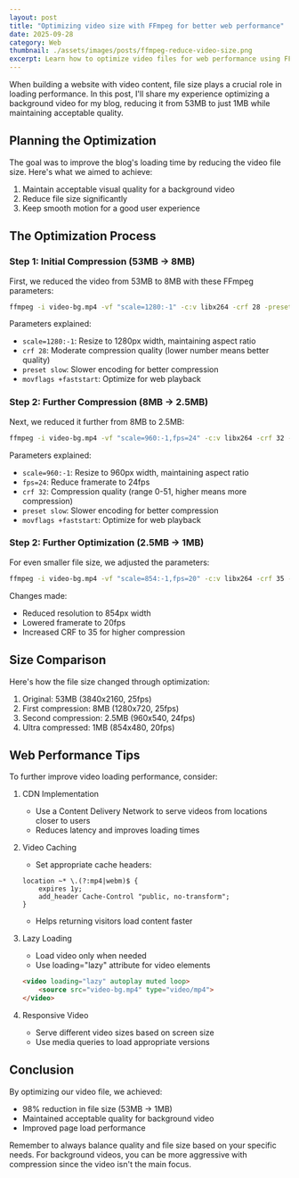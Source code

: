 ```yaml
---
layout: post
title: "Optimizing video size with FFmpeg for better web performance"
date: 2025-09-28
category: Web
thumbnail: ./assets/images/posts/ffmpeg-reduce-video-size.png
excerpt: Learn how to optimize video files for web performance using FFmpeg, reducing file size while maintaining quality for better loading times.
---
```


When building a website with video content, file size plays a crucial role in loading performance. In this post, I'll share my experience optimizing a background video for my blog, reducing it from 53MB to just 1MB while maintaining acceptable quality.

## Planning the Optimization

The goal was to improve the blog's loading time by reducing the video file size. Here's what we aimed to achieve:

1. Maintain acceptable visual quality for a background video
2. Reduce file size significantly
3. Keep smooth motion for a good user experience

## The Optimization Process

### Step 1: Initial Compression (53MB → 8MB)

First, we reduced the video from 53MB to 8MB with these FFmpeg parameters:

```bash
ffmpeg -i video-bg.mp4 -vf "scale=1280:-1" -c:v libx264 -crf 28 -preset slow -movflags +faststart output.mp4
```

Parameters explained:
- `scale=1280:-1`: Resize to 1280px width, maintaining aspect ratio
- `crf 28`: Moderate compression quality (lower number means better quality)
- `preset slow`: Slower encoding for better compression
- `movflags +faststart`: Optimize for web playback

### Step 2: Further Compression (8MB → 2.5MB)

Next, we reduced it further from 8MB to 2.5MB:

```bash
ffmpeg -i video-bg.mp4 -vf "scale=960:-1,fps=24" -c:v libx264 -crf 32 -preset slow -movflags +faststart output.mp4
```

Parameters explained:
- `scale=960:-1`: Resize to 960px width, maintaining aspect ratio
- `fps=24`: Reduce framerate to 24fps
- `crf 32`: Compression quality (range 0-51, higher means more compression)
- `preset slow`: Slower encoding for better compression
- `movflags +faststart`: Optimize for web playback

### Step 2: Further Optimization (2.5MB → 1MB)

For even smaller file size, we adjusted the parameters:

```bash
ffmpeg -i video-bg.mp4 -vf "scale=854:-1,fps=20" -c:v libx264 -crf 35 -preset slow -movflags +faststart output.mp4
```

Changes made:
- Reduced resolution to 854px width
- Lowered framerate to 20fps
- Increased CRF to 35 for higher compression

## Size Comparison

Here's how the file size changed through optimization:
1. Original: 53MB (3840x2160, 25fps)
2. First compression: 8MB (1280x720, 25fps)
3. Second compression: 2.5MB (960x540, 24fps)
4. Ultra compressed: 1MB (854x480, 20fps)

## Web Performance Tips

To further improve video loading performance, consider:

1. CDN Implementation
   - Use a Content Delivery Network to serve videos from locations closer to users
   - Reduces latency and improves loading times

2. Video Caching
   - Set appropriate cache headers:

    ```nginx
    location ~* \.(?:mp4|webm)$ {
        expires 1y;
        add_header Cache-Control "public, no-transform";
    }
    ```

   - Helps returning visitors load content faster

3. Lazy Loading
   - Load video only when needed
   - Use loading="lazy" attribute for video elements
   
    ```html
    <video loading="lazy" autoplay muted loop>
        <source src="video-bg.mp4" type="video/mp4">
    </video>
    ```

4. Responsive Video
   - Serve different video sizes based on screen size
   - Use media queries to load appropriate versions

## Conclusion

By optimizing our video file, we achieved:
- 98% reduction in file size (53MB → 1MB)
- Maintained acceptable quality for background video
- Improved page load performance

Remember to always balance quality and file size based on your specific needs. For background videos, you can be more aggressive with compression since the video isn't the main focus.